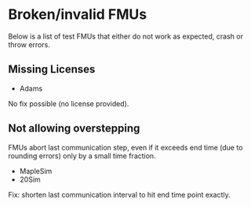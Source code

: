 # Broken/invalid FMUs

Below is a list of test FMUs that either do not work as expected, crash or throw errors.


## Missing Licenses

- Adams

No fix possible (no license provided).


## Not allowing overstepping

FMUs abort last communication step, even if it exceeds end time (due to rounding errors) only
by a small time fraction.

- MapleSim
- 20Sim

Fix: shorten last communication interval to hit end time point exactly.

